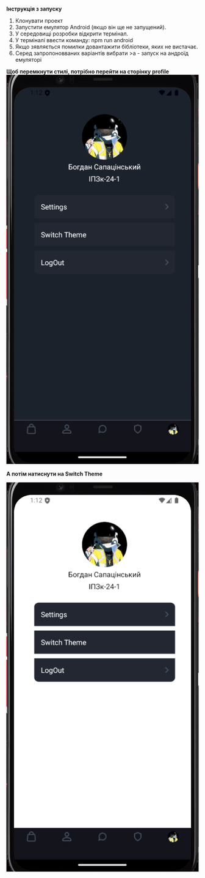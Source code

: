 **Інструкція з запуску**
1) Клонувати проект
2) Запустити емулятор Android (якщо він ще не запущений).
3) У середовищі розробки відкрити термінал.
4) У терміналі ввести команду: npm run android
5) Якщо зявляється помилки довантажити бібліотеки, яких не вистачає.
6) Серед запропоновваних варіантів вибрати >a - запуск на андроїд емуляторі
   
**Щоб перемкнути стилі, потрібно перейти на сторінку profile**
![Головна сторінка](Photos/Screenshot_2025_03_30-5.png)

**А потім натиснути на Switch Theme**

![Сторінка з фото](Photos/Screenshot_2025_03_30-10.png)
